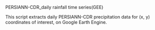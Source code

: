PERSIANN-CDR_daily rainfall time series(GEE)
 
 This script extracts daily PERSIANN-CDR precipitation data for (x, y) coordinates of interest, on Google Earth Engine.
